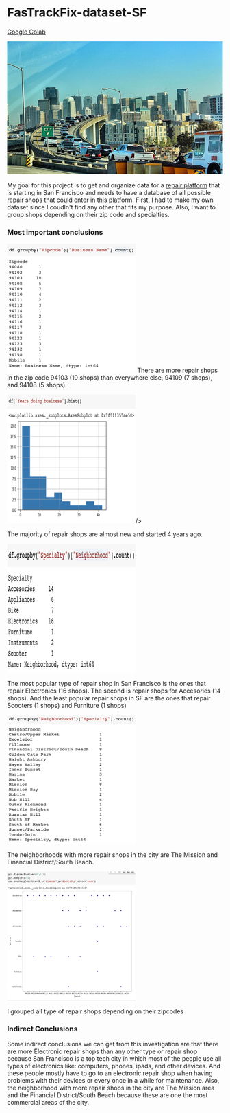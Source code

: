 # FasTrackFix-dataset-SF
[Google Colab](https://colab.research.google.com/drive/1jafsoulrCvDVb68xfbcsPM5BTR2Yyl4m#scrollTo=8UaylUiB7sSp)


![alt text](https://github.com/abrusebas1997/FasTrackFix-dataset-SF/blob/main/sixthstreet.jpeg)


My goal for this project is to get and organize data for a [repair platform](https://fastrackfix.com) that is starting in San Francisco and needs to have a database of all possible repair shops that could enter in this platform.  First, I had to make my own dataset since I coudln't find any other that fits my purpose.  Also, I want to group shops depending on their zip code and specialties.  

### Most important conclusions
<img src="https://github.com/abrusebas1997/FasTrackFix-dataset-SF/blob/main/Screen%20Shot%202021-10-15%20at%201.08.57%20AM.png" width="300" height="300"/>
There are more repair shops in the zip code 94103 (10 shops) than everywhere else, 94109 (7 shops), and 94108 (5 shops).

<img src="https://github.com/abrusebas1997/FasTrackFix-dataset-SF/blob/main/Screen%20Shot%202021-10-15%20at%201.09.21%20AM.png" width="300" height="300"/>/>

The majority of repair shops are almost new and started 4 years ago.

<img src="https://github.com/abrusebas1997/FasTrackFix-dataset-SF/blob/main/Screen%20Shot%202021-10-15%20at%202.07.52%20AM.png" width="300" height="300"/>

The most popular type of repair shop in San Francisco is the ones that repair Electronics (16 shops). The second is  repair shops for Accesories (14 shops). And the least popular repair shops in SF are the ones that repair Scooters (1 shops) and Furniture (1 shops)

<img src="https://github.com/abrusebas1997/FasTrackFix-dataset-SF/blob/main/Screen%20Shot%202021-10-15%20at%201.10.44%20AM.png" width="300" height="300"/>

The neighborhoods with more repair shops in the city are The Mission and Financial District/South Beach.

<img src="https://github.com/abrusebas1997/FasTrackFix-dataset-SF/blob/main/Screen%20Shot%202021-10-15%20at%2012.57.07%20PM.png" width="300" height="300"/>

I grouped all type of repair shops depending on their zipcodes

### Indirect Conclusions

Some indirect conclusions we can get from this investigation are that there are more Electronic repair shops than any other type or repair shop because San Francisco is a top tech city in which most of the people use all types of electronics like: computers, phones, ipads, and other devices. And these people mostly have to go to an electronic repair shop when having problems with their devices or every once in a while for maintenance. 
Also, the neighborhood with more repair shops in the city are The Mission area and the Financial District/South Beach because these are one the most commercial areas of the city.

